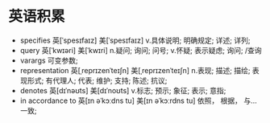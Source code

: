 # 英语积累
- specifies	  英[ˈspesɪfaɪz] 美[ˈspesɪfaɪz]   v.具体说明; 明确规定; 详述; 详列;
- query	      英[ˈkwɪəri] 美[ˈkwɪri]  n.疑问; 询问; 问号; v.怀疑; 表示疑虑; 询问;  /查询          
- varargs	    可变参数;
- representation  英[ˌreprɪzenˈteɪʃn] 美[ˌreprɪzenˈteɪʃn]   n.表现; 描述; 描绘; 表现形式; 有代理人; 代表; 维护; 支持; 陈述; 抗议;
- denotes	  英[dɪˈnəʊts] 美[dɪˈnoʊts] v.标志; 预示; 象征; 表示; 意指;
- in accordance to  英[ɪn əˈkɔːdns tu] 美[ɪn əˈkɔːrdns tu]  依照， 根据， 与…一致;
